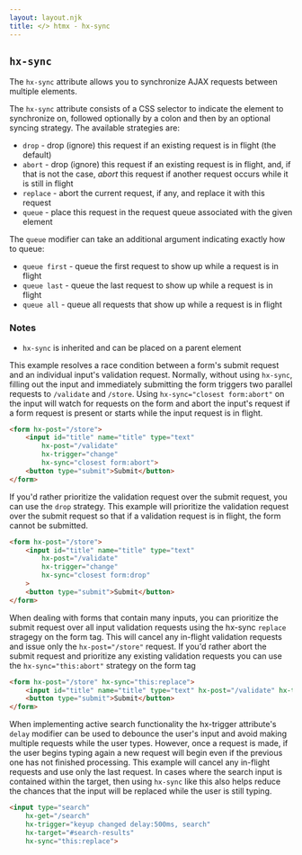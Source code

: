 ```yaml
---
layout: layout.njk
title: </> htmx - hx-sync
---
```


## `hx-sync`

The `hx-sync` attribute allows you to synchronize AJAX requests between multiple elements.

The `hx-sync` attribute consists of a CSS selector to indicate the element to synchronize on, followed optionally
by a colon and then by an optional syncing strategy.  The available strategies are:

* `drop` - drop (ignore) this request if an existing request is in flight (the default)
* `abort` - drop (ignore) this request if an existing request is in flight, and, if that is not the case, 
            *abort* this request if another request occurs while it is still in flight
* `replace` - abort the current request, if any, and replace it with this request
* `queue` - place this request in the request queue associated with the given element

The `queue` modifier can take an additional argument indicating exactly how to queue:

* `queue first` - queue the first request to show up while a request is in flight
* `queue last` - queue the last request to show up while a request is in flight
* `queue all` - queue all requests that show up while a request is in flight

### Notes

* `hx-sync` is inherited and can be placed on a parent element

This example resolves a race condition between a form's submit request and an individual input's validation request. Normally, without using `hx-sync`, filling out the input and immediately submitting the form triggers two parallel requests to `/validate` and `/store`. Using `hx-sync="closest form:abort"` on the input will watch for requests on the form and abort the input's request if a form request is present or starts while the input request is in flight.

```html
<form hx-post="/store">
    <input id="title" name="title" type="text" 
        hx-post="/validate" 
        hx-trigger="change"
        hx-sync="closest form:abort">
    <button type="submit">Submit</button>
</form>
```

If you'd rather prioritize the validation request over the submit request, you can use the `drop` strategy. This example will prioritize the validation request over the submit request so that if a validation request is in flight, the form cannot be submitted.

```html
<form hx-post="/store">
    <input id="title" name="title" type="text" 
        hx-post="/validate" 
        hx-trigger="change"
        hx-sync="closest form:drop"
    >
    <button type="submit">Submit</button>
</form>
```

When dealing with forms that contain many inputs, you can prioritize the submit request over all input validation requests using the hx-sync `replace` stragegy on the form tag. This will cancel any in-flight validation requests and issue only the `hx-post="/store"` request. If you'd rather abort the submit request and prioritize any existing validation requests you can use the `hx-sync="this:abort"` strategy on the form tag

```html
<form hx-post="/store" hx-sync="this:replace">
    <input id="title" name="title" type="text" hx-post="/validate" hx-trigger="change" />
    <button type="submit">Submit</button>
</form>
```

When implementing active search functionality the hx-trigger attribute's `delay` modifier can be used to debounce the user's input and avoid making multiple requests while the user types. However, once a request is made, if the user begins typing again a new request will begin even if the previous one has not finished processing. This example will cancel any in-flight requests and use only the last request. In cases where the search input is contained within the target, then using `hx-sync` like this also helps reduce the chances that the input will be replaced while the user is still typing.

```html
<input type="search" 
    hx-get="/search" 
    hx-trigger="keyup changed delay:500ms, search" 
    hx-target="#search-results"
    hx-sync="this:replace">
```
